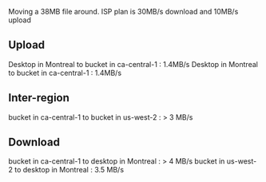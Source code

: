Moving a 38MB file around.
ISP plan is 30MB/s download and 10MB/s upload

## Upload
Desktop in Montreal to bucket in ca-central-1 : 1.4MB/s
Desktop in Montreal to bucket in ca-central-1 : 1.4MB/s
## Inter-region
bucket in ca-central-1 to bucket in us-west-2 : > 3 MB/s
## Download
bucket in ca-central-1 to desktop in Montreal : > 4 MB/s
bucket in us-west-2 to desktop in Montreal : 3.5 MB/s
